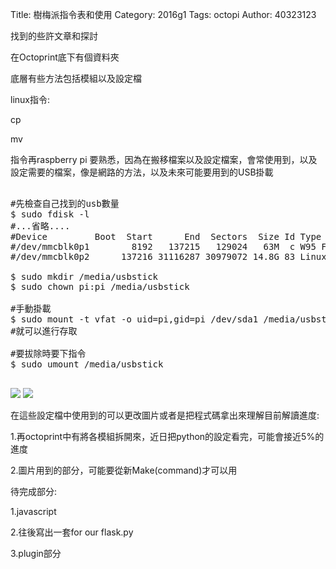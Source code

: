 Title: 樹梅派指令表和使用
Category: 2016g1
Tags: octopi
Author: 40323123


找到的些許文章和探討

<!-- PELICAN_END_SUMMARY -->

在Octoprint底下有個資料夾

底層有些方法包括模組以及設定檔

linux指令:

cp

mv

指令再raspberry pi 要熟悉，因為在搬移檔案以及設定檔案，會常使用到，以及設定需要的檔案，像是網路的方法，以及未來可能要用到的USB掛載

<pre class="brush: python">

#先檢查自己找到的usb數量
$ sudo fdisk -l
#...省略....
#Device         Boot  Start      End  Sectors  Size Id Type
#/dev/mmcblk0p1        8192   137215   129024   63M  c W95 FAT32 (LBA)
#/dev/mmcblk0p2      137216 31116287 30979072 14.8G 83 Linux

$ sudo mkdir /media/usbstick
$ sudo chown pi:pi /media/usbstick 

#手動掛載
$ sudo mount -t vfat -o uid=pi,gid=pi /dev/sda1 /media/usbstick
#就可以進行存取

#要拔除時要下指令
$ sudo umount /media/usbstick

</pre>

<img src="http://i.imgur.com/kkeiJv2.jpg">

<img src="http://i.imgur.com/DeYzBNo.jpg">

在這些設定檔中使用到的可以更改圖片或者是把程式碼拿出來理解目前解讀進度:

1.再octoprint中有將各模組拆開來，近日把python的設定看完，可能會接近5%的進度

2.圖片用到的部分，可能要從新Make(command)才可以用

待完成部分:

1.javascript

2.往後寫出一套for our flask.py

3.plugin部分




